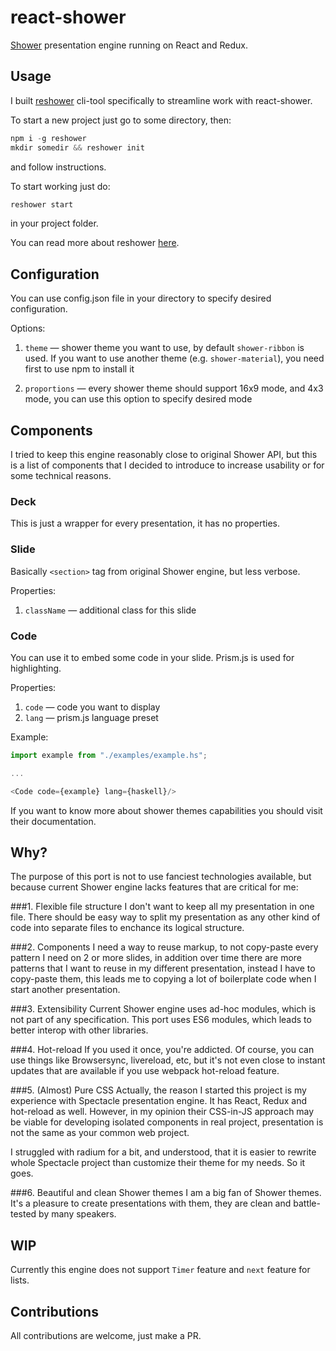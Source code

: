 # react-shower
[Shower](https://shwr.me) presentation engine running on React and Redux.

## Usage

I built [reshower](https://github.com/Termina1/reshower) cli-tool specifically to streamline
work with react-shower.

To start a new project just go to some directory, then:
```javascript
npm i -g reshower
mkdir somedir && reshower init
```

and follow instructions.

To start working just do:
```javascript
reshower start
```

in your project folder.

You can read more about reshower [here](https://github.com/Termina1/reshower).

## Configuration

You can use config.json file in your directory to specify desired configuration.

Options:

1. ```theme``` — shower theme you want to use, by default ```shower-ribbon``` is used.
If you want to use another theme (e.g. ```shower-material```), you need first to use npm to install it

2. ```proportions``` — every shower theme should support 16x9 mode, and 4x3 mode, you can use
this option to specify desired mode

## Components
I tried to keep this engine reasonably close to original Shower API, but this is a list
of components that I decided to introduce to increase usability or for some technical reasons.

### Deck
This is just a wrapper for every presentation, it has no properties.

### Slide
Basically ```<section>``` tag from original Shower engine, but less verbose.

Properties:
1. ```className``` — additional class for this slide

### Code
You can use it to embed some code in your slide. Prism.js is used for highlighting.

Properties:
1. ```code``` — code you want to display
2. ```lang``` — prism.js language preset

Example:
```javascript
import example from "./examples/example.hs";

...

<Code code={example} lang={haskell}/>
```

If you want to know more about shower themes capabilities you should visit their documentation.

## Why?
The purpose of this port is not to use fanciest technologies available,
but because current Shower engine lacks features that are critical for me:

###1. Flexible file structure
I don't want to keep all my presentation in one file. There should be easy way to split my presentation as
any other kind of code into separate files to enchance its logical structure.

###2. Components
I need a way to reuse markup, to not copy-paste every pattern I need on 2 or more slides,
in addition over time there are more patterns that I want to reuse in my different presentation,
instead I have to copy-paste them, this leads me to copying a lot of boilerplate code when I start another presentation.

###3. Extensibility
Current Shower engine uses ad-hoc modules, which is not part of any specification.
This port uses ES6 modules, which leads to better interop with other libraries.

###4. Hot-reload
If you used it once, you're addicted. Of course, you can use things like Browsersync, livereload, etc,
but it's not even close to instant updates that are available if you use webpack hot-reload feature.

###5. (Almost) Pure CSS
Actually, the reason I started this project is my experience with Spectacle presentation engine.
It has React, Redux and hot-reload as well. However, in my opinion their CSS-in-JS approach may be viable
for developing isolated components in real project, presentation is not the same as your common web project.

I struggled with radium for a bit, and understood, that it is easier to rewrite whole Spectacle project
than customize their theme for my needs. So it goes.

###6. Beautiful and clean Shower themes
I am a big fan of Shower themes. It's a pleasure to create presentations with them, they are clean
and battle-tested by many speakers.

## WIP
Currently this engine does not support ```Timer``` feature and ```next``` feature for lists.

## Contributions
All contributions are welcome, just make a PR.

